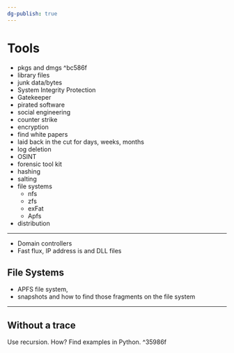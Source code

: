 ```yaml
---
dg-publish: true
---
```



# Tools

- pkgs and dmgs  ^bc586f
- library files
- junk data/bytes
- System Integrity Protection 
- Gatekeeper 
- pirated software 
- social engineering 
- counter strike
- encryption
- find white papers
- laid back in the cut for days, weeks, months
- log deletion
- OSINT 
- forensic tool kit
- hashing 
- salting
- file systems
  - nfs
  - zfs
  - exFat 
  - Apfs
 - distribution 
---

- Domain controllers
- Fast flux, IP address is and DLL files
## File Systems
- APFS file system, 
- snapshots and how to find those fragments on the file system
---

## Without a trace

Use recursion. How? Find examples in Python. ^35986f
